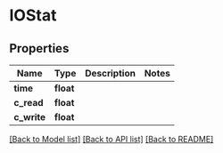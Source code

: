 # IOStat


## Properties

Name | Type | Description | Notes
------------ | ------------- | ------------- | -------------
**time** | **float** |  | 
**c_read** | **float** |  | 
**c_write** | **float** |  | 

[[Back to Model list]](../README.md#models) [[Back to API list]](../README.md#api-endpoints) [[Back to README]](../README.md)



